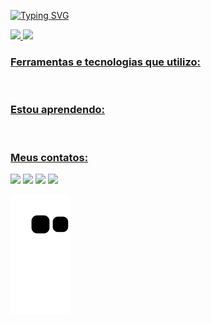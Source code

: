 [![Typing SVG](https://readme-typing-svg.herokuapp.com?size=30&color=5C85CA&multiline=true&width=650&height=100&lines=Ol%C3%A1%2C+eu+sou+o+Matheus+Schmidt%2C;aspirante+em+desenvolvimento+Web!+%F0%9F%90%B7)](https://git.io/typing-svg)

<div style="display: flex; flex-direction: row;">
  <a href="https://github.com/bantheus">
  <img height="180em" src="https://github-readme-stats.vercel.app/api?username=bantheus&show_icons=true&theme=tokyonight&include_all_commits=true&count_private=true"/>
  <img height="180em" src="https://github-readme-stats.vercel.app/api/top-langs/?username=bantheus&layout=compact&langs_count=8&theme=tokyonight"/>
</div>
  
### Ferramentas e tecnologias que utilizo:
  
<div style="display: inline_block"><br>

</div>
  
### Estou aprendendo:
  
<div style="display: inline_block"><br>

</div>
  
### Meus contatos:
 
<div> 
  <a href="mailto:matheuschmidt.b@gmail.com" target="_blank"><img src="https://img.shields.io/badge/Gmail-D14836?style=for-the-badge&logo=gmail&logoColor=white" target="_blank"></a>
  <a href="https://www.linkedin.com/in/matheuschmidtb/" target="_blank"><img src="https://img.shields.io/badge/linkedin-%230077B5.svg?style=for-the-badge&logo=linkedin&logoColor=white" target="_blank"></a>
  <a href="https://www.facebook.com/matheuzschmidt" target="_blank"><img src="https://img.shields.io/badge/Facebook-%231877F2.svg?style=for-the-badge&logo=Facebook&logoColor=white" target="_blank"></a>
 	<a href="https://web.whatsapp.com/send?phone=5515996916596" target="_blank"><img src="https://img.shields.io/badge/WhatsApp-25D366?style=for-the-badge&logo=whatsapp&logoColor=white" target="_blank"></a>
 
 
  ![Snake animation](https://github.com/bantheus/bantheus/blob/output/github-contribution-grid-snake.svg)
 
</div>
